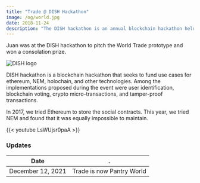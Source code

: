 ```yaml
---
title: "Trade @ DISH Hackathon"
image: /og/world.jpg
date: 2018-11-24
description: "The DISH hackathon is an annual blockchain hackathon held in Makati"
---
```



Juan was at the DISH hackathon to pitch the World Trade prototype and won a consolation prize. 

![DISH logo](https://sorasystem.sirv.com/photos/dish.jpg)

DISH hackathon is a blockchain hackathon that seeks to fund use cases for ethereum, NEM, holochain, and other technologies. Among the implementations proposed during the event were user identification, blockchain voting, crypto micro-transactions, and tamper-proof transactions.

In 2017, we tried Ethereum to store the social contracts. This year, we tried NEM and found that it was equally impossible to maintain.


<!-- {{< youtube zZQnx0YGWyk >}} -->

{{< youtube LsWUjsr0paA >}}


### Updates

Date | .
--- | ---
December 12, 2021 | Trade is now Pantry World

